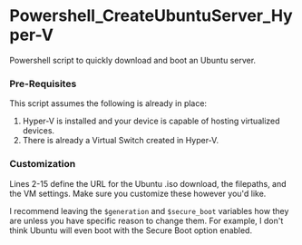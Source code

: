 # Powershell_CreateUbuntuServer_Hyper-V
Powershell script to quickly download and boot an Ubuntu server.

### Pre-Requisites
This script assumes the following is already in place:
1. Hyper-V is installed and your device is capable of hosting virtualized devices.
2. There is already a Virtual Switch created in Hyper-V.

### Customization
Lines 2-15 define the URL for the Ubuntu .iso download, the filepaths, and the VM settings.
Make sure you customize these however you'd like.

I recommend leaving the ```$generation``` and ```$secure_boot``` variables how they are unless you have specific reason to change them. For example, I don't think Ubuntu will even boot with the Secure Boot option enabled.
